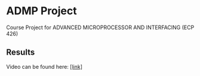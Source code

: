 # ADMP Project
Course Project for ADVANCED MICROPROCESSOR AND INTERFACING 
(ECP 426)

## Results
Video can be found here: [[link]](https://drive.google.com/drive/folders/1UetFogz10TmM6a-GZLYRpMlOw79XCLox)
